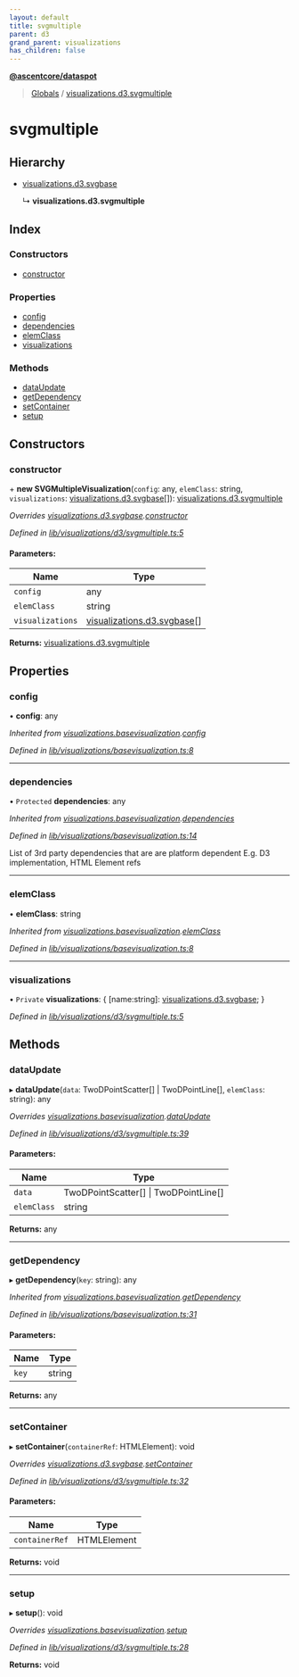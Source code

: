 ```yaml
---
layout: default
title: svgmultiple
parent: d3
grand_parent: visualizations
has_children: false
---
```


**[@ascentcore/dataspot](../README.md)**

> [Globals](../globals.md) / [visualizations.d3.svgmultiple](visualizations_d3_svgmultiple)

# svgmultiple

## Hierarchy

* [visualizations.d3.svgbase](visualizations_d3_svgbase)

  ↳ **visualizations.d3.svgmultiple**

## Index

### Constructors

* [constructor](visualizations_d3_svgmultiple#constructor)

### Properties

* [config](visualizations_d3_svgmultiple#config)
* [dependencies](visualizations_d3_svgmultiple#dependencies)
* [elemClass](visualizations_d3_svgmultiple#elemclass)
* [visualizations](visualizations_d3_svgmultiple#visualizations)

### Methods

* [dataUpdate](visualizations_d3_svgmultiple#dataupdate)
* [getDependency](visualizations_d3_svgmultiple#getdependency)
* [setContainer](visualizations_d3_svgmultiple#setcontainer)
* [setup](visualizations_d3_svgmultiple#setup)

## Constructors

### constructor

\+ **new SVGMultipleVisualization**(`config`: any, `elemClass`: string, `visualizations`: [visualizations.d3.svgbase](visualizations_d3_svgbase)[]): [visualizations.d3.svgmultiple](visualizations_d3_svgmultiple)

*Overrides [visualizations.d3.svgbase](visualizations_d3_svgbase).[constructor](visualizations_d3_svgbase#constructor)*

*Defined in [lib/visualizations/d3/svgmultiple.ts:5](https://github.com/ascentcore/dataspot/blob/7114653/lib/visualizations/d3/svgmultiple.ts#L5)*

#### Parameters:

Name | Type |
------ | ------ |
`config` | any |
`elemClass` | string |
`visualizations` | [visualizations.d3.svgbase](visualizations_d3_svgbase)[] |

**Returns:** [visualizations.d3.svgmultiple](visualizations_d3_svgmultiple)

## Properties

### config

•  **config**: any

*Inherited from [visualizations.basevisualization](visualizations_basevisualization).[config](visualizations_basevisualization#config)*

*Defined in [lib/visualizations/basevisualization.ts:8](https://github.com/ascentcore/dataspot/blob/7114653/lib/visualizations/basevisualization.ts#L8)*

___

### dependencies

• `Protected` **dependencies**: any

*Inherited from [visualizations.basevisualization](visualizations_basevisualization).[dependencies](visualizations_basevisualization#dependencies)*

*Defined in [lib/visualizations/basevisualization.ts:14](https://github.com/ascentcore/dataspot/blob/7114653/lib/visualizations/basevisualization.ts#L14)*

List of 3rd party dependencies that are are platform dependent
E.g. D3 implementation, HTML Element refs

___

### elemClass

•  **elemClass**: string

*Inherited from [visualizations.basevisualization](visualizations_basevisualization).[elemClass](visualizations_basevisualization#elemclass)*

*Defined in [lib/visualizations/basevisualization.ts:8](https://github.com/ascentcore/dataspot/blob/7114653/lib/visualizations/basevisualization.ts#L8)*

___

### visualizations

• `Private` **visualizations**: { [name:string]: [visualizations.d3.svgbase](visualizations_d3_svgbase);  }

*Defined in [lib/visualizations/d3/svgmultiple.ts:5](https://github.com/ascentcore/dataspot/blob/7114653/lib/visualizations/d3/svgmultiple.ts#L5)*

## Methods

### dataUpdate

▸ **dataUpdate**(`data`: TwoDPointScatter[] \| TwoDPointLine[], `elemClass`: string): any

*Overrides [visualizations.basevisualization](visualizations_basevisualization).[dataUpdate](visualizations_basevisualization#dataupdate)*

*Defined in [lib/visualizations/d3/svgmultiple.ts:39](https://github.com/ascentcore/dataspot/blob/7114653/lib/visualizations/d3/svgmultiple.ts#L39)*

#### Parameters:

Name | Type |
------ | ------ |
`data` | TwoDPointScatter[] \| TwoDPointLine[] |
`elemClass` | string |

**Returns:** any

___

### getDependency

▸ **getDependency**(`key`: string): any

*Inherited from [visualizations.basevisualization](visualizations_basevisualization).[getDependency](visualizations_basevisualization#getdependency)*

*Defined in [lib/visualizations/basevisualization.ts:31](https://github.com/ascentcore/dataspot/blob/7114653/lib/visualizations/basevisualization.ts#L31)*

#### Parameters:

Name | Type |
------ | ------ |
`key` | string |

**Returns:** any

___

### setContainer

▸ **setContainer**(`containerRef`: HTMLElement): void

*Overrides [visualizations.d3.svgbase](visualizations_d3_svgbase).[setContainer](visualizations_d3_svgbase#setcontainer)*

*Defined in [lib/visualizations/d3/svgmultiple.ts:32](https://github.com/ascentcore/dataspot/blob/7114653/lib/visualizations/d3/svgmultiple.ts#L32)*

#### Parameters:

Name | Type |
------ | ------ |
`containerRef` | HTMLElement |

**Returns:** void

___

### setup

▸ **setup**(): void

*Overrides [visualizations.basevisualization](visualizations_basevisualization).[setup](visualizations_basevisualization#setup)*

*Defined in [lib/visualizations/d3/svgmultiple.ts:28](https://github.com/ascentcore/dataspot/blob/7114653/lib/visualizations/d3/svgmultiple.ts#L28)*

**Returns:** void

